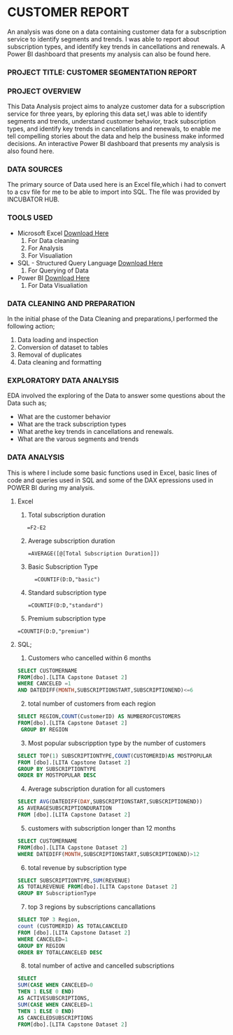 # CUSTOMER REPORT
An analysis was done on a data containing customer data for a subscription service to identify  segments and trends. I was able to report about subscription types,  and identify key trends in cancellations and renewals. A Power BI  dashboard that presents my analysis can also be found here. 


### PROJECT TITLE: CUSTOMER SEGMENTATION REPORT


### PROJECT OVERVIEW
This Data Analysis project aims to analyze customer data for a subscription service  for three years, by eploring this data set,I was able to identify 
segments and trends, understand customer behavior, track subscription types, and identify key trends in cancellations and renewals,
to enable me tell compelling stories about the data and help the business make informed decisions.
An interactive Power BI dashboard that presents my analysis is also found here.


### DATA SOURCES
The primary source of Data used here is an Excel file,which i had to convert to a csv file for me to be able to import into SQL. The file
was provided by INCUBATOR HUB.


### TOOLS USED
- Microsoft Excel [Download Here](https://www.microsoft.com)
  1. For Data cleaning 
  2. For Analysis
  3. For Visualiation
- SQL - Structured Query Language [Download Here](https://www.microsoft.com/en-us/sql-server/sql-server-downloads)
  1. For Querying of Data
- Power BI [Download Here](https://www.microsoft.com/en-us/download/details.aspx?id=58494)
  1. For Data Visualiation
 

 ### DATA CLEANING AND PREPARATION  
 In the initial phase of the Data Cleaning and preparations,I performed the following action;
 1. Data loading and inspection
 2. Conversion of dataset to tables
 3. Removal of duplicates 
 4. Data cleaning and formatting

 ### EXPLORATORY DATA ANALYSIS
 EDA involved the exploring of the Data to answer some questions about the Data such as;
  - What are the customer behavior
  - What are the track subscription types
  - What arethe key trends in cancellations and renewals.
  - What are the varous segments and trends

### DATA ANALYSIS
This is where I include some basic functions used in Excel, basic lines of code and queries used in SQL and some 
of the DAX epressions used in POWER BI during my analysis.
1. Excel
   1. Total subscription duration
   ```Excel
      =F2-E2 
   ```
   2. Average subscription duration
      ```Excel
      =AVERAGE([@[Total Subscription Duration]])
      ```
   3. Basic Subscription Type
      ```Excel
        =COUNTIF(D:D,"basic")
      ```
   4. Standard subscription type
      ```Excel
      =COUNTIF(D:D,"standard")
      ```
   5. Premium subscription type
     ```Excel
     =COUNTIF(D:D,"premium")
     ```
    
2. SQL;
    1. Customers who cancelled within 6 months
     ```SQL
     SELECT CUSTOMERNAME
     FROM[dbo].[LITA Capstone Dataset 2]
     WHERE CANCELED =1
     AND DATEDIFF(MONTH,SUBSCRIPTIONSTART,SUBSCRIPTIONEND)<=6
     ```
    2. total number of customers from each region
    ```SQL
    SELECT REGION,COUNT(CustomerID) AS NUMBEROFCUSTOMERS
    FROM[dbo].[LITA Capstone Dataset 2]
     GROUP BY REGION
    ```
   3. Most popular subscripption type by the number of customers
    ```SQL
   SELECT TOP(1) SUBSCRIPTIONTYPE,COUNT(CUSTOMERID)AS MOSTPOPULAR
   FROM [dbo].[LITA Capstone Dataset 2]
   GROUP BY SUBSCRIPTIONTYPE
   ORDER BY MOSTPOPULAR DESC
   ```
   4. Average subscription duration for all customers
     ```SQL
    SELECT AVG(DATEDIFF(DAY,SUBSCRIPTIONSTART,SUBSCRIPTIONEND))
    AS AVERAGESUBSCRIPTIONDURATION
    FROM [dbo].[LITA Capstone Dataset 2]
   ```
   5. customers with subscription longer than 12 months
     ```SQL
     SELECT CUSTOMERNAME
     FROM[dbo].[LITA Capstone Dataset 2]
     WHERE DATEDIFF(MONTH,SUBSCRIPTIONSTART,SUBSCRIPTIONEND)>12
     ```
   6. total revenue by subscription type
    ```SQL
    SELECT SUBSCRIPTIONTYPE,SUM(REVENUE)
    AS TOTALREVENUE FROM[dbo].[LITA Capstone Dataset 2]
    GROUP BY SubscriptionType
    ```
    7. top 3 regions by subscriptions cancallations
      ```SQL
     SELECT TOP 3 Region,
     count (CUSTOMERID) AS TOTALCANCELED
     FROM [dbo].[LITA Capstone Dataset 2]
     WHERE CANCELED=1
     GROUP BY REGION
     ORDER BY TOTALCANCELED DESC
     ```
    8. total number of active and cancelled subscriptions
    ```SQL
    SELECT 
    SUM(CASE WHEN CANCELED=0
    THEN 1 ELSE 0 END)
    AS ACTIVESUBSCRIPTIONS,
    SUM(CASE WHEN CANCELED=1
    THEN 1 ELSE 0 END)
    AS CANCELEDSUBSCRIPTIONS
    FROM[dbo].[LITA Capstone Dataset 2]
  ```


      


     



   
